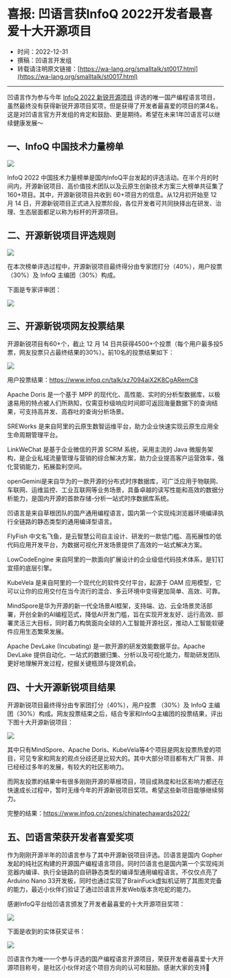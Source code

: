 # 喜报: 凹语言获InfoQ 2022开发者最喜爱十大开源项目

- 时间：2022-12-31
- 撰稿：凹语言开发组
- 转载请注明原文链接：[https://wa-lang.org/smalltalk/st0017.html](https://wa-lang.org/smalltalk/st0017.html)

---

凹语言作为参与今年 [InfoQ 2022 新锐开源项目](https://www.infoq.cn/talk/xz7094aiX2K8CgARemC8) 评选的唯一国产编程语言项目，虽然最终没有获得新锐开源项目奖项，但是获得了开发者最喜爱的项目的第4名，这是对凹语言官方开发组的肯定和鼓励、更是期待。希望在未来1年凹语言可以继续健康发展～

## 一、InfoQ 中国技术力量榜单

![](/st0017-01.jpg)

InfoQ 2022 中国技术力量榜单是国内InfoQ平台发起的评选活动。在半个月的时间内，开源新锐项目、高价值技术团队以及云原生创新技术方案三大榜单共征集了 160+项目。其中，开源新锐项目共收到 60+项目方的信息。从12月初开始至 12 月 14 日，开源新锐项目正式进入投票阶段，各位开发者可共同抉择出在研发、治理、生态层面都足以称为标杆的开源项目。

## 二、开源新锐项目评选规则

![](/st0017-02.jpg)

在本次榜单评选过程中，开源新锐项目最终得分由专家团打分（40%），用户投票 （30%）及 InfoQ 主编团（30%）构成。

下面是专家评审团：

![](/st0017-03.jpg)


## 三、开源新锐项网友投票结果

开源新锐项目有60+个，截止 12 月 14 日共获得4500+个投票（每个用户最多投5票，网友投票只占最终结果的30%）。前10名的投票结果如下：

![](/st0017-04.jpg)

用户投票结果：https://www.infoq.cn/talk/xz7094aiX2K8CgARemC8

Apache Doris 是一个基于 MPP 的现代化、高性能、实时的分析型数据库，以极速易用的特点被人们所熟知，仅需亚秒级响应时间即可返回海量数据下的查询结果，可支持高并发、高吞吐的查询分析场景。

SREWorks 是来自阿里的云原生数智运维平台，助力企业快速实现云原生应用全生命周期管理平台。

LinkWeChat 是基于企业微信的开源 SCRM 系统，采用主流的 Java 微服务架构，是企业私域流量管理与营销的综合解决方案，助力企业提高客户运营效率，强化营销能力，拓展盈利空间。

openGemini是来自华为的一款开源的分布式时序数据库，可广泛应用于物联网、车联网、运维监控、工业互联网等业务场景，具备卓越的读写性能和高效的数据分析能力，是国内开源的首款存储-分析一站式时序数据库系统。

凹语言是来自草根团队的国产通用编程语言，国内第一个实现纯浏览器环境编译执行全链路的静态类型的通用编译型语言。

FlyFish 中文名飞鱼，是云智慧公司自主设计、研发的一款低门槛、高拓展性的低代码应用开发平台，为数据可视化开发场景提供了高效的一站式解决方案。

LowCodeEngine 来自阿里的一款面向扩展设计的企业级低代码技术体系，是钉钉宜搭的底层引擎。

KubeVela 是来自阿里的一个现代化的软件交付平台，起源于 OAM 应用模型，它可以让你的应用交付在当今流行的混合、多云环境中变得更加简单、高效、可靠。

MindSpore是华为开源的新一代全场景AI框架，支持端、边、云全场景灵活部署，开创全新的AI编程范式，降低AI开发门槛，旨在实现开发友好、运行高效、部署灵活三大目标，同时着力构筑面向全球的人工智能开源社区，推动人工智能软硬件应用生态繁荣发展。

Apache DevLake (Incubating) 是一款开源的研发效能数据平台。Apache DevLake 提供自动化、一站式的数据归集、分析以及可视化能力，帮助研发团队更好地理解开发过程，挖掘关键瓶颈与提效机会。

## 四、十大开源新锐项目结果

开源新锐项目最终得分由专家团打分（40%），用户投票 （30%）及 InfoQ 主编团（30%）构成。网友投票结束之后，结合专家和InfoQ主编团的投票结果，评出下图十大开源新锐项目：

![](/st0017-05.jpg)

其中只有MindSpore、Apache Doris、KubeVela等4个项目是网友投票热爱的项目，可见专家和网友的观点分歧还是比较大的。其中大部分项目都有大厂背景、并已经经过多年的发展，有较大的社区影响力。

而网友投票的结果中有很多刚刚开源的草根项目，项目成熟度和社区影响力都还在快速成长过程中，暂时无缘今年的开源新锐项目奖项。希望这些新项目能够继续努力。

完整的结果：https://www.infoq.cn/zones/chinatechawards2022/

## 五、凹语言荣获开发者喜爱奖项

作为刚刚开源半年的凹语言参与了其中开源新锐项目评选。凹语言是国内 Gopher 发起的纯社区构建的开源国产编程语言项目。同时凹语言也是国内第一个实现纯浏览器内编译、执行全链路的自研静态类型的编译型通用编程语言。不仅仅点亮了Arduino Nano 33开发板，同时也通过实现了BrainFuck虚拟机证明了其图灵完备的能力，最近小伙伴们验证了通过凹语言开发Web版本贪吃蛇的能力。

感谢InfoQ平台给凹语言颁发了开发者最喜爱的十大开源项目奖项：

![](/st0017-06.jpg)

下面是收到的实体获奖证书：

![](/st0017-07.jpg)

凹语言作为唯一一个参与评选的国产编程语言开源项目，荣获开发者最喜爱十大开源项目称号，是社区小伙伴对这个项目方向的认可和鼓励。感谢大家的支持🙏
